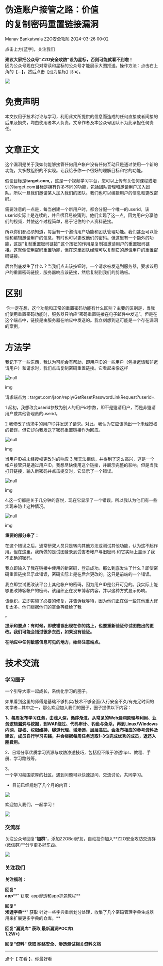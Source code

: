 #  伪造账户接管之路：价值$$$$的复制密码重置链接漏洞   
Manav Bankatwala  Z2O安全攻防   2024-03-26 00:02  
  
点击上方[蓝字]，关注我们  
  
  
**建议大家把公众号“Z2O安全攻防”设为星标，否则可能就看不到啦！**  
因为公众号现在只对常读和星标的公众号才能展示大图推送。操作方法：点击右上角的【...】，然后点击【设为星标】即可。  
  
![](https://mmbiz.qpic.cn/sz_mmbiz_png/h8P1KUHOKuao3T9EnGbUIqxgDhEVicCV8NbH4FiaZ3YIbpXNEr6qFicGkAelnQHKGHsVlfapMGgO3DHA68iaiac0n4Q/640?wx_fmt=png "")  
  
  
# 免责声明  
  
  
本文仅用于技术讨论与学习，利用此文所提供的信息而造成的任何直接或者间接的后果及损失，均由使用者本人负责，文章作者及本公众号团队不为此承担任何责任。  
  
# 文章正文  
  
  
  
这个漏洞是关于我如何能够接管任何用户帐户没有任何互动只是通过使用一个新的功能，大多数组织的不实现。让我给予你一个很好的理解目标和它的功能。  
  
假设目标是**target.com,**，这是一个视频学习平台，您可以上传有关任何课程或培训的target.com目标是拥有许多不同的功能，包括团队管理和邀请用户加入团队。所以一旦我们邀请某人加入我们的团队。我们也可以编辑用户的信息和更改密码。  
  
需要注意的一点是，每当创建一个新用户时，都会分配一个唯一的userid，该userid实际上是连续的，并且很容易被猜到。他们实现了这一点，因为用户分享他们的视频，并使这个过程简单，易于记住的个人资料链接。  
  
所以你们都必须知道，每当有一个邀请用户功能和团队管理功能。我们甚至可以管理和编辑邀请用户的信息，有时也可以更改他们的密码。但这里有一个额外的功能，这是“复制重置密码链接”.这个按钮的作用是复制被邀请用户的重置密码链接。这就像使用密码重置功能，但在这里团队经理可以复制它的邀请用户的重置密码链接。  
  
后台到底发生了什么？当我们点击该按钮时，一个请求被发送到服务器，要求该用户的重置密码链接，服务器响应该链接，然后复制到我们的剪贴板。  
# 区别  
  
 你一定在想，这个功能和正常的重置密码功能有什么区别？主要的区别是，当我们使用重置密码功能时，服务器只响应“密码重置链接在电子邮件中发送”。但是在这个端点中，链接是由服务器在响应中发送的。我立刻想到这可能是一个存在漏洞的案例。  
# 方法学  
  
我记下了一些东西，我认为可能会有帮助，即用户ID的一些用户（包括邀请和非邀请用户）和请求时，我们点击复制密码重置链接。它看起来像这样  
  
![](https://mmbiz.qpic.cn/sz_mmbiz_png/h8P1KUHOKuaja2hTdh6iabvcNNT9T7c42cKIyhJRFh4UficPjjIBeuuAQgSjW3ljQs1pkjYiaibic6gd5fc2J1iavJiaQ/640?wx_fmt=png&from=appmsg "null")  
  
img  
  
请求端点为 : target.com/json/reply/GetResetPasswordLinkRequest?userid=<id>.  
  
1 起初，我想改变userid参数为别人的用户id参数，即不是邀请用户，而是非邀请用户或其他管理员的userid。  
  
2 我修改了请求中的用户ID并发送了请求。对此，我认为它应该抛出一个未经授权的错误，但它却向我发送了密码重置链接作为回应。  
  
![](https://mmbiz.qpic.cn/sz_mmbiz_png/h8P1KUHOKuaja2hTdh6iabvcNNT9T7c42wibxXibwO6IjG7VcfkyDatPUuOIUthmmk88k5eU6k7BDGUQtiaFNtpjrw/640?wx_fmt=png&from=appmsg "null")  
  
img  
  
当用户ID被未经授权更改时的响应 3.我无法相信，并得到了这么高兴，这是一个帐户接管只是通过用户ID。我想尽快使用这个链接，并展示完整的影响。但是当我打开链接，输入新密码并点击提交时，它显示了一个错误。  
  
![](https://mmbiz.qpic.cn/sz_mmbiz_png/h8P1KUHOKuaja2hTdh6iabvcNNT9T7c420R7oTHLu63J92Fia0aRXrG53ibTwQDAqeGv825Yx6vXl5UDoV5ibMBv9w/640?wx_fmt=png&from=appmsg "null")  
  
img  
  
4.这一切都是关于几分钟的喜悦，现在它显示了一个错误。所以我认为他们有一些实现来防止这种情况。  
  
![](https://mmbiz.qpic.cn/sz_mmbiz_gif/h8P1KUHOKuaja2hTdh6iabvcNNT9T7c42icTuNialwJDnI4nhwrs3I1K6RZbHdicl59bQkKlCkedicVphOYLo2Evoicg/640?wx_fmt=gif&from=appmsg "null")  
  
img  
  
**重要的部分来了：**  
  
在这个错误之后，通常研究人员只是转向其他方法或测试其他功能，认为这不起作用。但在这里，我所做的是试图登录到受害者帐户与旧密码.和它实际上显示了我不正确的密码。  
  
我立即输入了我在链接中使用的新密码，登录成功。那么到底发生了什么？即使密码重置链接显示此错误，密码实际上是在后台更改的。这只是前端的一个错误。  
  
我立即尝试更改该平台上其他帐户的密码，因为用户ID是公开可见的。我实际上能够更改博客帐户的密码，该组织正在发布博客内容，并以这种方式显示影响。  
  
该组织，立即实施了必要的修复，并告诉我等待，因为他们正在做一些其他重大修复太多。他们根据他们的赏金等级给了我$$$$ 。  
  
**提示和要点：有时候，即使错误出现在你的路上，也要重新验证你试图做出的更改。我们可能会错过很多东西，如果没有验证。**  
  
**在响应中任何敏感信息可见的地方，始终注意端点。**  
  
  
  
# 技术交流  
  
  
### 学习圈子  
  
  
  
一个引导大家一起成长，系统化学习的圈子。  
  
  
如果看到这里的师傅是基础不够扎实/技术不够全面/入行安全不久/有充足时间的初学者...其中之一，那么欢迎加入我们的圈子，圈子提供以下内容：  
  
  
**1、每周发布学习任务，由浅入深，循序渐进，从常见的Web漏洞原理与利用、业务逻辑漏洞与挖掘，到WAF绕过、代码审计、钓鱼与免杀，再到Linux/Windows内网、提权、权限维持、隧道代理、域渗透，层层递进。会发布相应的参考资料及建议，成员自行学习实践，并会根据每周任务选取1-3位完成优秀的成员，返还入圈费用。**  
  
2、日常分享优质学习资源与攻防渗透技巧，包括但不限于渗透tips、教程、手册、学习路线等。  
  
3、  
一个学习氛围浓厚的社区，遇到问题可以快速提问、交流讨论，共同学习。  
- 目前已经规划了几个月的内容：  
  
![](https://mmbiz.qpic.cn/sz_mmbiz_png/h8P1KUHOKuYHyEqA6pDb8VLMp8HsIicKjI8JbTjQ6Qv5fib5NL1mUqWgkHF130FUezb0uwppCQTOnuHrw5fpLHog/640?wx_fmt=png&from=appmsg&wxfrom=5&wx_lazy=1&wx_co=1 "")  
  
欢迎加入我们，一起学习！  
  
![](https://mmbiz.qpic.cn/sz_mmbiz_jpg/h8P1KUHOKubgBickVcRjHXXDDDhNhyPEGoBbiccfFY6yF9VXUumiaJxLcleIaE9oD5dkR41QsvzgnNuEsxgVmdVVw/640?wx_fmt=jpeg&wxfrom=5&wx_lazy=1&wx_co=1 "")  
  
  
### 交流群  
  
  
关注公众号回复“**加群**”，添加Z2OBot好友，自动拉你加入**Z2O安全攻防交流群(微信群)**分享更多好东西。  
  
![](https://mmbiz.qpic.cn/mmbiz_png/h8P1KUHOKuYMO5aHRB3TbIy3xezlTAkbFzqIRfZNnicxSC23h1UmemDu9Jq38xrleA6NyoWBu1nAj0nmE6YXEHg/640?wx_fmt=png&wxfrom=5&wx_lazy=1&wx_co=1 "")  
  
  
### 关注我们  
  
  
  
**关注福利：**  
  
**回复“**  
**app****" 获取  app渗透和app抓包教程**  
  
**回复“**  
**渗透字典****" 获取 针对一些字典重新划分处理，收集了几个密码管理字典生成器用来扩展更多字典的仓库。**  
  
**回复“漏洞库" 获取 最新漏洞POC库(**  
**1.2W+****)******  
  
**回复“资料" 获取 网络安全、渗透测试相关资料文档**  
  
****  
点个【 在看 】，你最好看  
  
  
  

